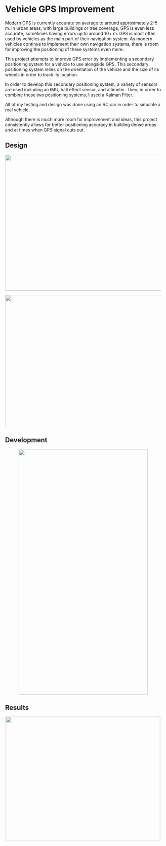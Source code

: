 # Vehicle GPS Improvement

Modern GPS is currently accurate on average to around approximately 2-5 m. In urban areas, with large buildings or tree coverage, GPS is even less accurate, sometimes having errors up to around 10+ m. GPS is most often used by vehicles as the main part of their navigation system. As modern vehicles continue to implement their own navigation systems, there is room for improving the positioning of these systems even more.

This project attempts to improve GPS error by implementing a secondary positioning system for a vehicle to use alongside GPS. This secondary positioning system relies on the orientation of the vehicle and the size of its wheels in order to track its location.

In order to develop this secondary positioning system, a variety of sensors are used including an IMU, hall effect sensor, and altimeter. Then, in order to combine these two positioning systems, I used a Kalman Filter.

All of my testing and design was done using an RC car in order to simulate a real vehicle.

Although there is much more room for improvement and ideas, this project consistently allows for better positioning accuracy in building dense areas and at times when GPS signal cuts out.

## Design

<p align="center">
  <img src="https://i.imgur.com/09ZYpva.png" width="613" height="438">
</p>

<p align="center">
  <img src="https://i.imgur.com/jboK9KN.png" width="672" height="426">
</p>

## Development

<p align="center">
  <img src="https://i.imgur.com/Bhq02v5.jpg" width="417" height="791">
</p>

## Results

<p align="center">
  <img src="https://i.imgur.com/tKpTdKr.png" width="500" height="401">
</p>
